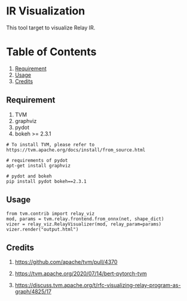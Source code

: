 <!--- Licensed to the Apache Software Foundation (ASF) under one -->
<!--- or more contributor license agreements.  See the NOTICE file -->
<!--- distributed with this work for additional information -->
<!--- regarding copyright ownership.  The ASF licenses this file -->
<!--- to you under the Apache License, Version 2.0 (the -->
<!--- "License"); you may not use this file except in compliance -->
<!--- with the License.  You may obtain a copy of the License at -->

<!---   http://www.apache.org/licenses/LICENSE-2.0 -->

<!--- Unless required by applicable law or agreed to in writing, -->
<!--- software distributed under the License is distributed on an -->
<!--- "AS IS" BASIS, WITHOUT WARRANTIES OR CONDITIONS OF ANY -->
<!--- KIND, either express or implied.  See the License for the -->
<!--- specific language governing permissions and limitations -->
<!--- under the License. -->


# IR Visualization

This tool target to visualize Relay IR.

# Table of Contents
1. [Requirement](#Requirement)
2. [Usage](#Usage)
3. [Credits](#Credits)

## Requirement

1. TVM
2. graphviz
2. pydot
3. bokeh >= 2.3.1

```
# To install TVM, please refer to https://tvm.apache.org/docs/install/from_source.html

# requirements of pydot
apt-get install graphviz

# pydot and bokeh
pip install pydot bokeh==2.3.1
```

## Usage

```
from tvm.contrib import relay_viz
mod, params = tvm.relay.frontend.from_onnx(net, shape_dict)
vizer = relay_viz.RelayVisualizer(mod, relay_param=params)
vizer.render("output.html")
```

## Credits

1. https://github.com/apache/tvm/pull/4370

2. https://tvm.apache.org/2020/07/14/bert-pytorch-tvm

3. https://discuss.tvm.apache.org/t/rfc-visualizing-relay-program-as-graph/4825/17